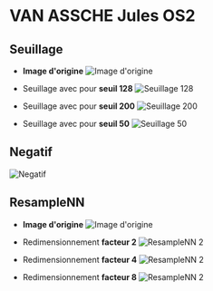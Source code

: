 # VAN ASSCHE Jules OS2

## Seuillage

* **Image d'origine**
![Image d'origine](./src/lena.pgm)

* Seuillage avec pour **seuil 128**
![Seuillage 128](https://git.unistra.fr/j.vanassche/P4y/tree/master/TP1/src/resultats/seuillage128.pgm)

* Seuillage avec pour **seuil 200**
![Seuillage 200](./src/resultats/seuillage200.pgm)

* Seuillage avec pour **seuil 50**
![Seuillage 50](./src/resultats/seuillage50.pgm)


## Negatif

![Negatif](./src/resultats/negatif.pgm)

## ResampleNN

* **Image d'origine**
![Image d'origine](./src/lena.pgm)
 
* Redimensionnement **facteur 2**
![ResampleNN 2](./src/resultats/resampleNN2.pgm)

* Redimensionnement **facteur 4**
![ResampleNN 2](./src/resultats/resampleNN4.pgm)

* Redimensionnement **facteur 8**
![ResampleNN 2](./src/resultats/resampleNN8.pgm)







